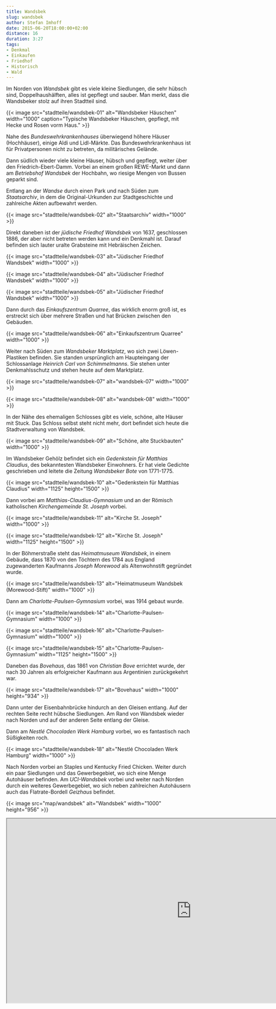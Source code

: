 ```yaml
---
title: Wandsbek
slug: wandsbek
author: Stefan Imhoff
date: 2015-06-20T18:00:00+02:00
distance: 16
duration: 3:27
tags:
- Denkmal
- Einkaufen
- Friedhof
- Historisch
- Wald
---
```


Im Norden von *Wandsbek* gibt es viele kleine Siedlungen, die sehr hübsch sind, Doppelhaushälften, alles ist gepflegt und sauber. Man merkt, dass die Wandsbeker stolz auf ihren Stadtteil sind.

{{< image src="stadtteile/wandsbek-01" alt="Wandsbeker Häuschen" width="1000" caption="Typische Wandsbeker Häuschen, gepflegt, mit Hecke und Rosen vorm Haus." >}}

Nahe des *Bundeswehrkrankenhauses* überwiegend höhere Häuser (Hochhäuser), einige Aldi und Lidl-Märkte. Das Bundeswehrkrankenhaus ist für Privatpersonen nicht zu betreten, da militärisches Gelände.

Dann südlich wieder viele kleine Häuser, hübsch und gepflegt, weiter über den Friedrich-Ebert-Damm. Vorbei an einem großen REWE-Markt und dann am *Betriebshof Wandsbek* der Hochbahn, wo riesige Mengen von Bussen geparkt sind.

Entlang an der *Wandse* durch einen Park und nach Süden zum *Staatsarchiv*, in dem die Original-Urkunden zur Stadtgeschichte und zahlreiche Akten aufbewahrt werden.

{{< image src="stadtteile/wandsbek-02" alt="Staatsarchiv" width="1000" >}}

Direkt daneben ist der *jüdische Friedhof Wandsbek* von 1637, geschlossen 1886, der aber nicht betreten werden kann und ein Denkmahl ist. Darauf befinden sich lauter uralte Grabsteine mit Hebräischen Zeichen.

{{< image src="stadtteile/wandsbek-03" alt="Jüdischer Friedhof Wandsbek" width="1000" >}}

{{< image src="stadtteile/wandsbek-04" alt="Jüdischer Friedhof Wandsbek" width="1000" >}}

{{< image src="stadtteile/wandsbek-05" alt="Jüdischer Friedhof Wandsbek" width="1000" >}}

Dann durch das *Einkaufszentrum Quarree*, das wirklich enorm groß ist, es erstreckt sich über mehrere Straßen und hat Brücken zwischen den Gebäuden.

{{< image src="stadtteile/wandsbek-06" alt="Einkaufszentrum Quarree" width="1000" >}}

Weiter nach Süden zum *Wandsbeker Marktplatz*, wo sich zwei Löwen-Plastiken befinden. Sie standen ursprünglich am Haupteingang der Schlossanlage *Heinrich Carl von Schimmelmanns*. Sie stehen unter Denkmahlsschutz und stehen heute auf dem Marktplatz.

{{< image src="stadtteile/wandsbek-07" alt="wandsbek-07" width="1000" >}}

{{< image src="stadtteile/wandsbek-08" alt="wandsbek-08" width="1000" >}}

In der Nähe des ehemaligen Schlosses gibt es viele, schöne, alte Häuser mit Stuck. Das Schloss selbst steht nicht mehr, dort befindet sich heute die Stadtverwaltung von Wandsbek.

{{< image src="stadtteile/wandsbek-09" alt="Schöne, alte Stuckbauten" width="1000" >}}

Im Wandsbeker Gehölz befindet sich ein *Gedenkstein für Matthias Claudius*, des bekanntesten Wandsbeker Einwohners. Er hat viele Gedichte geschrieben und leitete die Zeitung *Wandsbeker Bote* von 1771-1775.

{{< image src="stadtteile/wandsbek-10" alt="Gedenkstein für Matthias Claudius" width="1125" height="1500" >}}

Dann vorbei am *Matthias-Claudius-Gymnasium* und an der Römisch katholischen *Kirchengemeinde St. Joseph* vorbei.

{{< image src="stadtteile/wandsbek-11" alt="Kirche St. Joseph" width="1000" >}}

{{< image src="stadtteile/wandsbek-12" alt="Kirche St. Joseph" width="1125" height="1500" >}}

In der Böhmerstraße steht das *Heimatmuseum Wandsbek*, in einem Gebäude, dass 1870 von den Töchtern des 1784 aus England zugewanderten Kaufmanns *Joseph Morewood* als Altenwohnstift gegründet wurde.

{{< image src="stadtteile/wandsbek-13" alt="Heimatmuseum Wandsbek (Morewood-Stift)" width="1000" >}}

Dann am *Charlotte-Paulsen-Gymnasium* vorbei, was 1914 gebaut wurde.

{{< image src="stadtteile/wandsbek-14" alt="Charlotte-Paulsen-Gymnasium" width="1000" >}}

{{< image src="stadtteile/wandsbek-16" alt="Charlotte-Paulsen-Gymnasium" width="1000" >}}

{{< image src="stadtteile/wandsbek-15" alt="Charlotte-Paulsen-Gymnasium" width="1125" height="1500" >}}

Daneben das *Bovehaus*, das 1861 von *Christian Bove* errichtet wurde, der nach 30 Jahren als erfolgreicher Kaufmann aus Argentinien zurückgekehrt war.

{{< image src="stadtteile/wandsbek-17" alt="Bovehaus" width="1000" height="934" >}}

Dann unter der Eisenbahnbrücke hindurch an den Gleisen entlang. Auf der rechten Seite recht hübsche Siedlungen. Am Rand von Wandsbek wieder nach Norden und auf der anderen Seite entlang der Gleise.

Dann am *Nestlé Chocoladen Werk Hamburg* vorbei, wo es fantastisch nach Süßigkeiten roch.

{{< image src="stadtteile/wandsbek-18" alt="Nestlé Chocoladen Werk Hamburg" width="1000" >}}

Nach Norden vorbei an Staples und Kentucky Fried Chicken. Weiter durch ein paar Siedlungen und das Gewerbegebiet, wo sich eine Menge Autohäuser befinden. Am *UCI-Wandsbek* vorbei und weiter nach Norden durch ein weiteres Gewerbegebiet, wo sich neben zahlreichen Autohäusern auch das Flatrate-Bordell *Geizhaus* befindet.

{{< image src="map/wandsbek" alt="Wandsbek" width="1000" height="956" >}}

<iframe class="map" src="https://www.google.com/maps/d/u/0/embed?mid=1hN1sxADZkZP93w3CgHGzvs9HoLg" width="1000" height="500">
</iframe>
